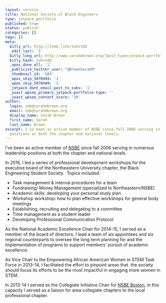 ```yaml
---
layout: service
title: National Society of Black Engineers
type: jetpack-portfolio
published: true
status: publish
categories: []
tags: []
meta:
  bitly_url: http://2smb.link/1uhvtdQ
  _edit_last: '1'
  bitly_long_url: http://www.sarahmbrown.org/?post_type=jetpack-portfolio&p=496
  bitly_hash: 1uhvtdQ
  _wpas_done_all: '1'
  _publicize_twitter_user: "@BrownSarahM"
  _thumbnail_id: '503'
  _wpas_skip_5078444: '1'
  _wpas_skip_5078449: '1'
  _jetpack_dont_email_post_to_subs: '1'
  _yoast_wpseo_primary_jetpack-portfolio-type: ''
  _yoast_wpseo_content_score: '30'
author:
  login: smb@sarahmbrown.org
  email: smb@sarahmbrown.org
  display_name: Sarah Brown
  first_name: Sarah
  last_name: Brown
excerpt: I've been an active member of NSBE since fall 2006 serving in numerous leadership
  positions at both the chapter and national levels.
---
```

I've been an active member of [NSBE](http://nsbe.org) since fall 2006 serving in numerous leadership positions at both the chapter and national levels.

In 2016, I led a series of professional development workshops for the executive board of the Northeastern University chapter, the Black Engineering Student Society.  Topics included:</p>

 - Task management &amp; internal procedures for a team
 - Fundraising/ Money Management (specialized to Northeastern/NSBE)
 - Academic skills: developing your personal study plan
 - Workshop workshop: how to plan effective workshops for general body meetings
 - Establishing, recruiting and delegating to a committee
 - Time management as a student leader
 - Developing Professional Communication Protocol

As the National Academic Excellence Chair for 2014-15, I served as a member of the board of directors. I lead a team of six appointees and six regional counterparts to oversee the long term planning for and the implementation of programs to support members' pursuit of academic excellence.

As Vice Chair to the Empowering African American Women in STEM Task Force in 2013-14, I facilitated the effort to pinpoint areas that  the society should focus its efforts to be the most impactful in engaging more women in STEM.

In 2013-14 I served as the Collegiate Initiative Chair for [NSBE Boston](http://www.nsbeboston.org/), in this capacity I served as a liaison for area collegiate chapters to the local professional chapter.
<!---
Related Posts:<br />
[display-posts include_excerpt="false" tag="NSBE" wrapper="ul"]
--->

